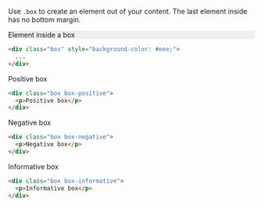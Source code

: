 Use `.box` to create an element out of your content. The last element inside
has no bottom margin.

<div class="example">
  <div class="box" style="background-color: #eee;">
    <p>Element inside a box</p>
  </div>
</div>

```html
<div class="box" style="background-color: #eee;">
  ...
</div>
```

<div class="example">
  <div class="box box-positive">
    <p>Positive box</p>
  </div>
</div>

```html
<div class="box box-positive">
  <p>Positive box</p>
</div>
```

<div class="example">
  <div class="box box-negative">
    <p>Negative box</p>
  </div>
</div>

```html
<div class="box box-negative">
  <p>Negative box</p>
</div>
```

<div class="example">
  <div class="box box-informative">
    <p>Informative box</p>
  </div>
</div>

```html
<div class="box box-informative">
  <p>Informative box</p>
</div>
```


